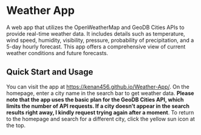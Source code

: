 # Weather App
A web app that utilizes the OpenWeatherMap and GeoDB Cities APIs to provide real-time weather data. It includes details such as temperature, wind speed, humidity, visibility, pressure, probability of precipitation, and a 5-day hourly forecast. This app offers a comprehensive view of current weather conditions and future forecasts.

## Quick Start and Usage
You can visit the app at https://kenan456.github.io/Weather-App/. On the homepage, enter a city name in the search bar to get weather data. **Please note that the app uses the basic plan for the GeoDB Cities API, which limits the number of API requests. If a city doesn’t appear in the search results right away, I kindly request trying again after a moment**. To return to the homepage and search for a different city, click the yellow sun icon at the top.

